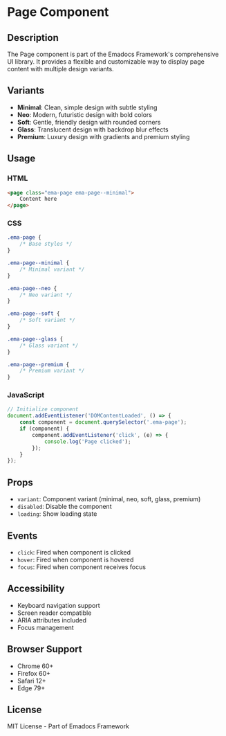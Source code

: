 # Page Component

## Description
The Page component is part of the Emadocs Framework's comprehensive UI library. It provides a flexible and customizable way to display page content with multiple design variants.

## Variants
- **Minimal**: Clean, simple design with subtle styling
- **Neo**: Modern, futuristic design with bold colors
- **Soft**: Gentle, friendly design with rounded corners
- **Glass**: Translucent design with backdrop blur effects
- **Premium**: Luxury design with gradients and premium styling

## Usage

### HTML
```html
<page class="ema-page ema-page--minimal">
    Content here
</page>
```

### CSS
```css
.ema-page {
    /* Base styles */
}

.ema-page--minimal {
    /* Minimal variant */
}

.ema-page--neo {
    /* Neo variant */
}

.ema-page--soft {
    /* Soft variant */
}

.ema-page--glass {
    /* Glass variant */
}

.ema-page--premium {
    /* Premium variant */
}
```

### JavaScript
```javascript
// Initialize component
document.addEventListener('DOMContentLoaded', () => {
    const component = document.querySelector('.ema-page');
    if (component) {
        component.addEventListener('click', (e) => {
            console.log('Page clicked');
        });
    }
});
```

## Props
- `variant`: Component variant (minimal, neo, soft, glass, premium)
- `disabled`: Disable the component
- `loading`: Show loading state

## Events
- `click`: Fired when component is clicked
- `hover`: Fired when component is hovered
- `focus`: Fired when component receives focus

## Accessibility
- Keyboard navigation support
- Screen reader compatible
- ARIA attributes included
- Focus management

## Browser Support
- Chrome 60+
- Firefox 60+
- Safari 12+
- Edge 79+

## License
MIT License - Part of Emadocs Framework
